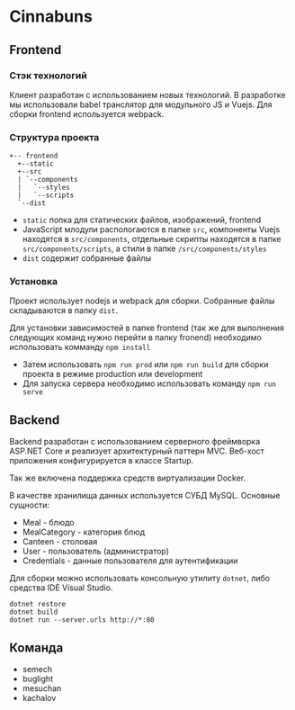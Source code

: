 # Cinnabuns

## Frontend

### Стэк технологий

Клиент разработан с использованием новых технологий. В разработке мы использовали babel транслятор для модульного JS и Vuejs.
Для сборки frontend используется webpack.

### Структура проекта

```
+-- frontend
  +--static
  +--src
  | `--components
  |   `--styles
  |   `--scripts
  `--dist
```

* `static` попка для статических файлов, изображений, frontend
* JavaScript млодули распологаются в папке `src`, компоненты Vuejs находятся в `src/components`, отдельные скрипты находятся в папке `src/components/scripts`, а стили в папке `/src/components/styles`
* `dist` содержит собранные файлы 

### Установка

Проект использует nodejs и webpack для сборки. Собранные файлы складываются в папку `dist`.

Для установки зависимостей в папке frontend (так же для выполнения следующих команд нужно перейти в папку fronend) необходимо использовать комманду `npm install`

* Затем использовать `npm run prod` или `npm run build` для сборки проекта в режиме production или development
* Для запуска сервера необходимо использовать команду `npm run serve`

## Backend

Backend разработан с использованием серверного фреймворка ASP.NET Core и реализует архитектурный паттерн MVC.
Веб-хост приложения конфигурируется в классе Startup.

Так же включена поддержка средств виртуализации Docker.

В качестве хранилища данных используется СУБД MySQL. Основные сущности:

* Meal - блюдо
* MealCategory - категория блюд
* Canteen - столовая
* User - пользователь (администратор)
* Credentials - данные пользователя для аутентификации

Для сборки можно использовать консольную утилиту `dotnet`, либо средства IDE Visual Studio.

```
dotnet restore
dotnet build
dotnet run --server.urls http://*:80
```


## Команда

* semech
* buglight
* mesuchan
* kachalov